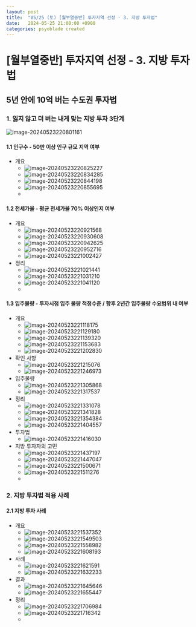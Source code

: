 ```yaml
---
layout: post
title:  "05/25 (토) [월부열중반] 투자지역 선정 - 3. 지방 투자법"
date:   2024-05-25 21:00:00 +0900
categories: psyoblade created
---
```


# [월부열중반] 투자지역 선정 - 3. 지방 투자법

## 5년 안에 10억 버는 수도권 투자법

### 1. 잃지 않고 더 버는 내게 맞는 지방 투자 3단계

![image-20240523220801161](/private/images/2024-05-25-yeoljung-day3/image-20240523220801161.png)

#### 1.1 인구수 - 50만 이상 인구 규모 지역 여부

* 개요
  * ![image-20240523220825227](/private/images/2024-05-25-yeoljung-day3/image-20240523220825227.png)
  * ![image-20240523220834285](/private/images/2024-05-25-yeoljung-day3/image-20240523220834285.png)
  * ![image-20240523220844198](/private/images/2024-05-25-yeoljung-day3/image-20240523220844198.png)
  * ![image-20240523220855695](/private/images/2024-05-25-yeoljung-day3/image-20240523220855695.png)
  * 




#### 1.2 전세가율 - 평균 전세가율 70% 이상인지 여부

* 개요
  * ![image-20240523220921568](/private/images/2024-05-25-yeoljung-day3/image-20240523220921568.png)
  * ![image-20240523220930608](/private/images/2024-05-25-yeoljung-day3/image-20240523220930608.png)
  * ![image-20240523220942625](/private/images/2024-05-25-yeoljung-day3/image-20240523220942625.png)
  * ![image-20240523220952716](/private/images/2024-05-25-yeoljung-day3/image-20240523220952716.png)
  * ![image-20240523221002427](/private/images/2024-05-25-yeoljung-day3/image-20240523221002427.png)
* 정리
  * ![image-20240523221021441](/private/images/2024-05-25-yeoljung-day3/image-20240523221021441.png)
  * ![image-20240523221031210](/private/images/2024-05-25-yeoljung-day3/image-20240523221031210.png)
  * ![image-20240523221041120](/private/images/2024-05-25-yeoljung-day3/image-20240523221041120.png)
  * 



#### 1.3 입주물량 - 투자시점 입주 물량 적정수준 / 향후 2년간 입주물량 수요범위 내 여부

* 개요
  * ![image-20240523221118175](/private/images/2024-05-25-yeoljung-day3/image-20240523221118175.png)
  * ![image-20240523221129180](/private/images/2024-05-25-yeoljung-day3/image-20240523221129180.png)
  * ![image-20240523221139320](/private/images/2024-05-25-yeoljung-day3/image-20240523221139320.png)
  * ![image-20240523221153683](/private/images/2024-05-25-yeoljung-day3/image-20240523221153683.png)
  * ![image-20240523221202830](/private/images/2024-05-25-yeoljung-day3/image-20240523221202830.png)
* 확인 사항
  * ![image-20240523221215076](/private/images/2024-05-25-yeoljung-day3/image-20240523221215076.png)
  * ![image-20240523221246973](/private/images/2024-05-25-yeoljung-day3/image-20240523221246973.png)
* 입주물량
  * ![image-20240523221305868](/private/images/2024-05-25-yeoljung-day3/image-20240523221305868.png)
  * ![image-20240523221317537](/private/images/2024-05-25-yeoljung-day3/image-20240523221317537.png)
* 정리
  * ![image-20240523221331078](/private/images/2024-05-25-yeoljung-day3/image-20240523221331078.png)
  * ![image-20240523221341828](/private/images/2024-05-25-yeoljung-day3/image-20240523221341828.png)
  * ![image-20240523221354384](/private/images/2024-05-25-yeoljung-day3/image-20240523221354384.png)
  * ![image-20240523221404557](/private/images/2024-05-25-yeoljung-day3/image-20240523221404557.png)
* 투자법
  * ![image-20240523221416030](/private/images/2024-05-25-yeoljung-day3/image-20240523221416030.png)
* 지방 투자자의 고민
  * ![image-20240523221437197](/private/images/2024-05-25-yeoljung-day3/image-20240523221437197.png)
  * ![image-20240523221447047](/private/images/2024-05-25-yeoljung-day3/image-20240523221447047.png)
  * ![image-20240523221500671](/private/images/2024-05-25-yeoljung-day3/image-20240523221500671.png)
  * ![image-20240523221511276](/private/images/2024-05-25-yeoljung-day3/image-20240523221511276.png)
  * 

### 2. 지방 투자법 적용 사례

#### 2.1 지방 투자 사례

* 개요
  * ![image-20240523221537352](/private/images/2024-05-25-yeoljung-day3/image-20240523221537352.png)
  * ![image-20240523221549503](/private/images/2024-05-25-yeoljung-day3/image-20240523221549503.png)
  * ![image-20240523221558982](/private/images/2024-05-25-yeoljung-day3/image-20240523221558982.png)
  * ![image-20240523221608193](/private/images/2024-05-25-yeoljung-day3/image-20240523221608193.png)
* 사례
  * ![image-20240523221621591](/private/images/2024-05-25-yeoljung-day3/image-20240523221621591.png)
  * ![image-20240523221632233](/private/images/2024-05-25-yeoljung-day3/image-20240523221632233.png)
* 결과
  * ![image-20240523221645646](/private/images/2024-05-25-yeoljung-day3/image-20240523221645646.png)
  * ![image-20240523221655447](/private/images/2024-05-25-yeoljung-day3/image-20240523221655447.png)
* 정리
  * ![image-20240523221706984](/private/images/2024-05-25-yeoljung-day3/image-20240523221706984.png)
  * ![image-20240523221716342](/private/images/2024-05-25-yeoljung-day3/image-20240523221716342.png)
  * 




